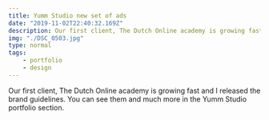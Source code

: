 ```yaml
---
title: Yumm Studio new set of ads
date: "2019-11-02T22:40:32.169Z"
description: Our first client, The Dutch Online academy is growing fast and I released the brand guidelines. You can see them and much more in the Yumm Studio portfolio section.
img: "./DSC_0503.jpg"
type: normal
tags:
    - portfolio
    - design
---
```


Our first client, The Dutch Online academy is growing fast and I released the brand guidelines. You can see them and much more in the Yumm Studio portfolio section.


